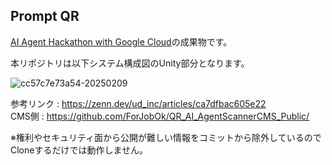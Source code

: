 ## Prompt QR
[AI Agent Hackathon with Google Cloud]([url](https://zenn.dev/hackathons/2024-google-cloud-japan-ai-hackathon))の成果物です。  

本リポジトリは以下システム構成図のUnity部分となります。  

![cc57c7e73a54-20250209](https://github.com/user-attachments/assets/95d7197f-7b14-4312-865f-f54625e7d4a8)

参考リンク : https://zenn.dev/ud_inc/articles/ca7dfbac605e22  
CMS側 : https://github.com/ForJobOk/QR_AI_AgentScannerCMS_Public/  

※権利やセキュリティ面から公開が難しい情報をコミットから除外しているのでCloneするだけでは動作しません。

